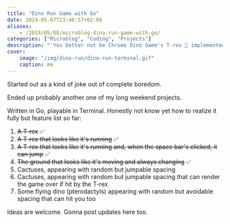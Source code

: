 ```yaml
---
title: "Dino Run Game with Go"
date: 2024-05-07T23:46:57+02:00
aliases:
    - /2024/05/08/microblog-dino-run-game-with-go/
categories: ["Microblog", "Coding", "Projects"]
description: "'You better not be Chrome Dino Game's T-rex 🦖 implemented in Golang played on Terminal.'"
cover:
    image: "/img/dino-run/dino-run-terminal.gif"
    caption: me
---
```


Started out as a kind of joke out of complete boredom.

Ended up probably another one of my long weekend projects.

Written in Go, playable in Terminal. Honestly not know yet how to realize it fully but feature list so far:

1. ~~A T-rex~~ ✅
2. ~~A T-rex that looks like it's running~~ ✅
3. ~~A T-rex that looks like it's running and, when the space bar's clicked, it can jump~~ ✅
4. ~~The ground that looks like it's moving and always changing~~ ✅
5. Cactuses, appearing with random but jumpable spacing
6. Cactuses, appearing with random but jumpable spacing that can render the game over if hit by the T-rex
7. Some flying dino (pterodactyls) appearing with random but avoidable spacing that can hit you too

Ideas are welcome. Gonna post updates here too.
